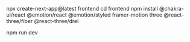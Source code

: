  npx create-next-app@latest frontend
 cd frontend
 npm install @chakra-ui/react @emotion/react @emotion/styled framer-motion three @react-three/fiber @react-three/drei
 

 npm run dev